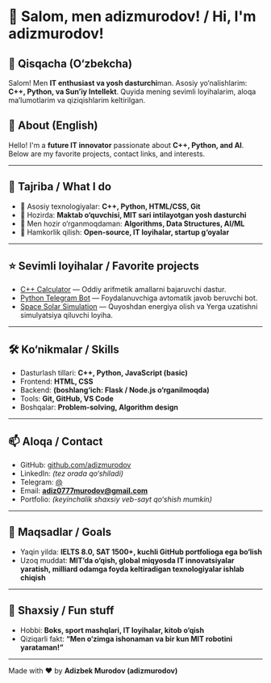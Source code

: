# 👋 Salom, men adizmurodov! / Hi, I'm adizmurodov!

## 🔭 Qisqacha (O‘zbekcha)
Salom! Men **IT enthusiast va yosh dasturchi**man. Asosiy yo‘nalishlarim: **C++, Python, va Sun’iy Intellekt**. Quyida mening sevimli loyihalarim, aloqa ma’lumotlarim va qiziqishlarim keltirilgan.

## 🔭 About (English)
Hello! I'm a **future IT innovator** passionate about **C++, Python, and AI**. Below are my favorite projects, contact links, and interests.

---

## 🚀 Tajriba / What I do
- 🔧 Asosiy texnologiyalar: **C++, Python, HTML/CSS, Git**
- 💼 Hozirda: **Maktab o‘quvchisi, MIT sari intilayotgan yosh dasturchi**
- 🌱 Men hozir o‘rganmoqdaman: **Algorithms, Data Structures, AI/ML**
- 👯 Hamkorlik qilish: **Open-source, IT loyihalar, startup g‘oyalar**

---

## ⭐ Sevimli loyihalar / Favorite projects
- [C++ Calculator](https://github.com/adizmurodov) — Oddiy arifmetik amallarni bajaruvchi dastur.
- [Python Telegram Bot](https://github.com/adizmurodov) — Foydalanuvchiga avtomatik javob beruvchi bot.
- [Space Solar Simulation](https://github.com/adizmurodov) — Quyoshdan energiya olish va Yerga uzatishni simulyatsiya qiluvchi loyiha.

---

## 🛠️ Ko‘nikmalar / Skills
- Dasturlash tillari: **C++, Python, JavaScript (basic)**
- Frontend: **HTML, CSS**
- Backend: **(boshlang‘ich: Flask / Node.js o‘rganilmoqda)**
- Tools: **Git, GitHub, VS Code**
- Boshqalar: **Problem-solving, Algorithm design**

---

## 📫 Aloqa / Contact
- GitHub: [github.com/adizmurodov](https://github.com/adizmurodov)
- LinkedIn: *(tez orada qo‘shiladi)*
- Telegram: [@](https://t.me/)
- Email: **adiz0777murodov@gmail.com**
- Portfolio: *(keyinchalik shaxsiy veb-sayt qo‘shish mumkin)*

---

## 🎯 Maqsadlar / Goals
- Yaqin yilda: **IELTS 8.0, SAT 1500+, kuchli GitHub portfolioga ega bo‘lish**
- Uzoq muddat: **MIT’da o‘qish, global miqyosda IT innovatsiyalar yaratish, milliard odamga foyda keltiradigan texnologiyalar ishlab chiqish**

---

## 🎲 Shaxsiy / Fun stuff
- Hobbi: **Boks, sport mashqlari, IT loyihalar, kitob o‘qish**
- Qiziqarli fakt: **“Men o‘zimga ishonaman va bir kun MIT robotini yarataman!”**

---

Made with ❤️ by **Adizbek Murodov (adizmurodov)**

